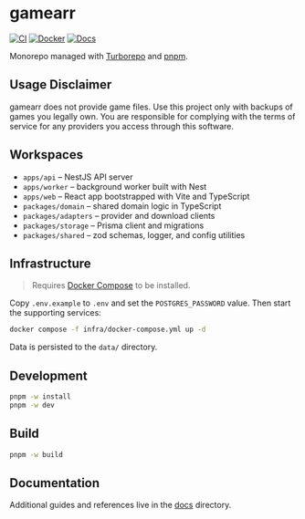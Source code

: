 # gamearr

[![CI](https://github.com/homeputers/gamearr/actions/workflows/ci.yml/badge.svg)](https://github.com/homeputers/gamearr/actions/workflows/ci.yml)
[![Docker](https://img.shields.io/docker/pulls/homeputers/gamearr?logo=docker)](https://hub.docker.com/r/homeputers/gamearr)
[![Docs](https://img.shields.io/badge/docs-available-blue.svg)](./docs)

Monorepo managed with [Turborepo](https://turbo.build/) and [pnpm](https://pnpm.io/).

## Usage Disclaimer

gamearr does not provide game files. Use this project only with backups of
games you legally own. You are responsible for complying with the terms of
service for any providers you access through this software.

## Workspaces

- `apps/api` – NestJS API server
- `apps/worker` – background worker built with Nest
- `apps/web` – React app bootstrapped with Vite and TypeScript
- `packages/domain` – shared domain logic in TypeScript
- `packages/adapters` – provider and download clients
- `packages/storage` – Prisma client and migrations
- `packages/shared` – zod schemas, logger, and config utilities

## Infrastructure

> Requires [Docker Compose](https://docs.docker.com/compose/install/) to be installed.

Copy `.env.example` to `.env` and set the `POSTGRES_PASSWORD` value. Then start the supporting services:

```bash
docker compose -f infra/docker-compose.yml up -d
```

Data is persisted to the `data/` directory.

## Development

```bash
pnpm -w install
pnpm -w dev
```

## Build

```bash
pnpm -w build
```

## Documentation

Additional guides and references live in the [docs](./docs) directory.
